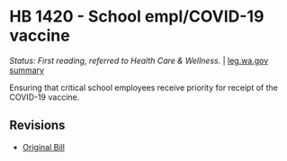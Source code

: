 # HB 1420 - School empl/COVID-19 vaccine
*Status: First reading, referred to Health Care & Wellness.* | [leg.wa.gov summary](https://app.leg.wa.gov/billsummary?BillNumber=1420&Year=2021)

Ensuring that critical school employees receive priority for receipt of the COVID-19 vaccine.

## Revisions
* [Original Bill](1/)